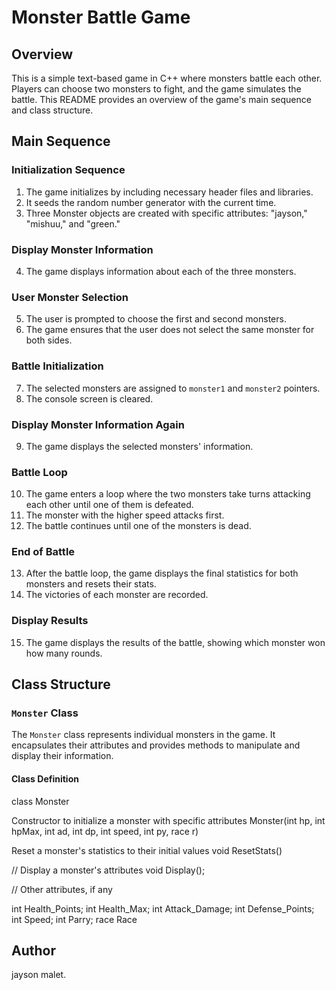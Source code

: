 # Monster Battle Game

## Overview

This is a simple text-based game in C++ where monsters battle each other. Players can choose two monsters to fight, and the game simulates the battle. This README provides an overview of the game's main sequence and class structure.

## Main Sequence

### Initialization Sequence
1. The game initializes by including necessary header files and libraries.
2. It seeds the random number generator with the current time.
3. Three Monster objects are created with specific attributes: "jayson," "mishuu," and "green."

### Display Monster Information
4. The game displays information about each of the three monsters.

### User Monster Selection
5. The user is prompted to choose the first and second monsters.
6. The game ensures that the user does not select the same monster for both sides.

### Battle Initialization
7. The selected monsters are assigned to `monster1` and `monster2` pointers.
8. The console screen is cleared.

### Display Monster Information Again
9. The game displays the selected monsters' information.

### Battle Loop
10. The game enters a loop where the two monsters take turns attacking each other until one of them is defeated.
11. The monster with the higher speed attacks first.
12. The battle continues until one of the monsters is dead.

### End of Battle
13. After the battle loop, the game displays the final statistics for both monsters and resets their stats.
14. The victories of each monster are recorded.

### Display Results
15. The game displays the results of the battle, showing which monster won how many rounds.

## Class Structure

### `Monster` Class

The `Monster` class represents individual monsters in the game. It encapsulates their attributes and provides methods to manipulate and display their information.

#### Class Definition

class Monster 

Constructor to initialize a monster with specific attributes
    Monster(int hp, int hpMax, int ad, int dp, int speed, int py, race r)

Reset a monster's statistics to their initial values
    void ResetStats()

 // Display a monster's attributes
    void Display();

 // Other attributes, if any
    
int Health_Points;
int Health_Max;
int Attack_Damage;
int Defense_Points;
int Speed;
int Parry;
race Race


## Author

jayson malet.

